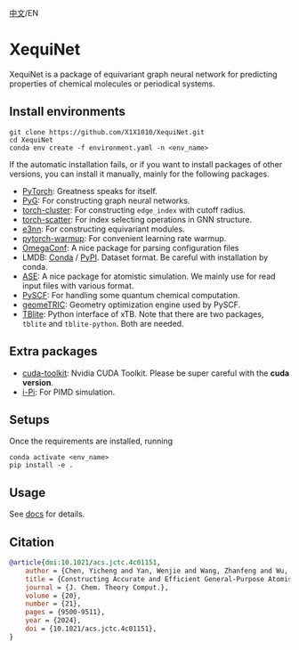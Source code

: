 [中文](README_CN.md)/EN

# XequiNet
XequiNet is a package of equivariant graph neural network for predicting properties of chemical molecules or periodical systems.

## Install environments
```
git clone https://github.com/X1X1010/XequiNet.git
cd XequiNet
conda env create -f environment.yaml -n <env_name>
```
If the automatic installation fails, or if you want to install packages of other versions, you can install it manually, mainly for the following packages.

- [PyTorch](https://pytorch.org/): Greatness speaks for itself.
- [PyG](https://pytorch-geometric.readthedocs.io/en/latest/index.html): For constructing graph neural networks.
- [torch-cluster](https://pypi.org/project/torch-cluster/): For constructing `edge_index` with cutoff radius.
- [torch-scatter](https://pypi.org/project/torch-scatter/): For index selecting operations in GNN structure.
- [e3nn](https://e3nn.org/): For constructing equivariant modules.
- [pytorch-warmup](https://tony-y.github.io/pytorch_warmup/master/index.html): For convenient learning rate warmup.
- [OmegaConf](https://omegaconf.readthedocs.io/en/2.3_branch/): A nice package for parsing configuration files
- LMDB: [Conda](https://anaconda.org/conda-forge/python-lmdb) / [PyPI](https://pypi.org/project/lmdb/). Dataset format. Be careful with installation by conda.
- [ASE](https://wiki.fysik.dtu.dk/ase/#): A nice package for atomistic simulation. We mainly use for read input files with various format.
- [PySCF](https://pyscf.org/index.html): For handling some quantum chemical computation.
- [geomeTRIC](https://geometric.readthedocs.io/en/latest/): Geometry optimization engine used by PySCF.
- [TBlite](https://tblite.readthedocs.io/en/latest/): Python interface of xTB. Note that there are two packages, `tblite` and `tblite-python`. Both are needed.

## Extra packages
- [cuda-toolkit](https://anaconda.org/nvidia/cuda-toolkit): Nvidia CUDA Toolkit. Please be super careful with the **cuda version**.
- [i-Pi](https://ipi-code.org/): For PIMD simulation.

## Setups
Once the requirements are installed, running
```
conda activate <env_name>
pip install -e .
```

## Usage
See [docs](./xequinet/docs) for details.


## Citation
```bibtex
@article{doi:10.1021/acs.jctc.4c01151,
    author = {Chen, Yicheng and Yan, Wenjie and Wang, Zhanfeng and Wu, Jianming and Xu, Xin},
    title = {Constructing Accurate and Efficient General-Purpose Atomistic Machine Learning Model with Transferable Accuracy for Quantum Chemistry},
    journal = {J. Chem. Theory Comput.},
    volume = {20},
    number = {21},
    pages = {9500-9511},
    year = {2024},
    doi = {10.1021/acs.jctc.4c01151},
}
```